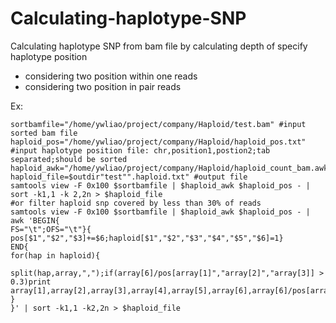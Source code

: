 # Calculating-haplotype-SNP
Calculating haplotype SNP from  bam file by calculating depth of  specify haplotype position
* considering two position within one reads
* considering two position in pair reads

Ex: </br>
```
sortbamfile="/home/ywliao/project/company/Haploid/test.bam" #input sorted bam file 
haploid_pos="/home/ywliao/project/company/Haploid/haploid_pos.txt" #input haplotype position file: chr,position1,postion2;tab separated;should be sorted
haploid_awk="/home/ywliao/project/company/Haploid/haploid_count_bam.awk" 
haploid_file=$outdir"test"".haploid.txt" #output file 
samtools view -F 0x100 $sortbamfile | $haploid_awk $haploid_pos - | sort -k1,1 -k 2,2n > $haploid_file
#or filter haploid snp covered by less than 30% of reads
samtools view -F 0x100 $sortbamfile | $haploid_awk $haploid_pos - | awk 'BEGIN{
FS="\t";OFS="\t"}{
pos[$1","$2","$3]+=$6;haploid[$1","$2","$3","$4","$5","$6]=1}
END{
for(hap in haploid){
    split(hap,array,",");if(array[6]/pos[array[1]","array[2]","array[3]] > 0.3)print array[1],array[2],array[3],array[4],array[5],array[6],array[6]/pos[array[1]","array[2]","array[3]]
}
}' | sort -k1,1 -k2,2n > $haploid_file


```
